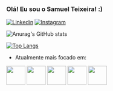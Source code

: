 ### Olá! Eu sou o Samuel Teixeira! :)

[![Linkedin](https://img.shields.io/badge/LinkedIn-0077B5?style=for-the-badge&logo=linkedin&logoColor=white)](https://www.linkedin.com/in/samuelteixeira1337/)
[![Instagram](https://img.shields.io/badge/Instagram-E4405F?style=for-the-badge&logo=instagram&logoColor=white)](https://www.instagram.com/samuelteixeira)

![Anurag's GitHub stats](https://github-readme-stats.vercel.app/api?username=steixeira93&show_icons=true&theme=dracula)

[![Top Langs](https://github-readme-stats.vercel.app/api/top-langs/?username=steixeira93&layout=compact)](https://github.com/anuraghazra/github-readme-stats)

- Atualmente mais focado em:

<div style="display: inline-block">

  <img width="50" height="50" src="https://cdn.jsdelivr.net/gh/devicons/devicon/icons/react/react-original.svg" />
          
  <img width="50" heigth="50" src="https://cdn.jsdelivr.net/gh/devicons/devicon/icons/go/go-original-wordmark.svg" />
    
  <img width="50" heigth="50" src="https://cdn.jsdelivr.net/gh/devicons/devicon/icons/nodejs/nodejs-plain-wordmark.svg" />
    
  <img width="50" heigth="50" src="https://cdn.jsdelivr.net/gh/devicons/devicon/icons/docker/docker-plain-wordmark.svg" />
    
  <img width="50" heigth="50" src="https://cdn.jsdelivr.net/gh/devicons/devicon/icons/typescript/typescript-original.svg" />
</div>
